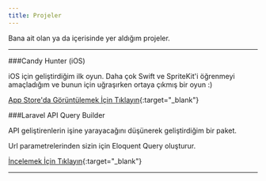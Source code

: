 ```yaml
---
title: Projeler
---
```


Bana ait olan ya da içerisinde yer aldığım projeler.

<hr>

###Candy Hunter (iOS)

iOS için geliştirdiğim ilk oyun. Daha çok Swift ve SpriteKit'i öğrenmeyi amaçladığım ve bunun için
uğraşırken ortaya çıkmış bir oyun :)

[App Store'da Görüntülemek İçin Tıklayın](https://itunes.apple.com/us/app/candy-huntr/id1046379504?l=tr&ls=1&mt=8){:target="_blank"}

###Laravel API Query Builder

API geliştirenlerin işine yarayacağını düşünerek geliştirdiğim bir paket. 

Url parametrelerinden sizin için Eloquent Query oluşturur.

[İncelemek İçin Tıklayın](http://github.com/selahattinunlu/laravel-api-query-builder){:target="_blank"}

<hr>